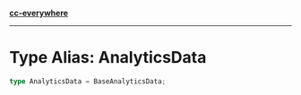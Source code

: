 [**cc-everywhere**](../../../../../../index.md)

***

# Type Alias: AnalyticsData

```ts
type AnalyticsData = BaseAnalyticsData;
```
